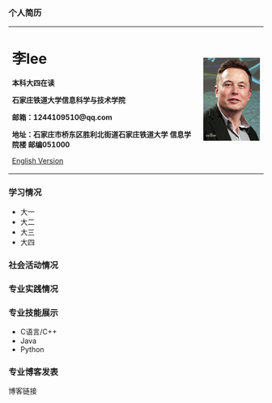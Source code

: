 ### 个人简历
<table border="0">
  <tr>
    <td width="75%">
      <h1>李lee</h1>
      <p><b>本科大四在读</b></p>
      <p><b>石家庄铁道大学信息科学与技术学院</b></p>
      <p><b>邮箱：1244109510@qq.com</b></p>
      <p><b>地址：石家庄市桥东区胜利北街道石家庄铁道大学 信息学院楼 邮编051000</b></p>
      <p><a href="/index-en.html">English Version</a></p>
    </td>
    <td width="25%">
      <img src="/msk.jpg" width="100%">      
    </td>
  </tr>
  
  
</table>

### 学习情况
- 大一
- 大二
- 大三
- 大四

### 社会活动情况

### 专业实践情况

### 专业技能展示
- C语言/C++
- Java
- Python

### 专业博客发表
博客链接

